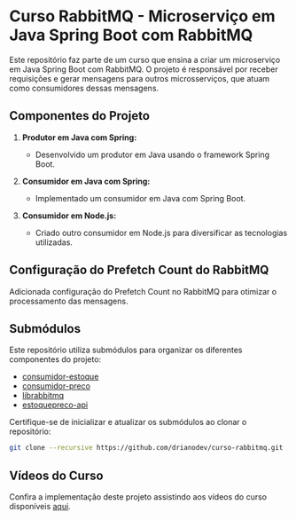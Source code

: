 # Curso RabbitMQ - Microserviço em Java Spring Boot com RabbitMQ

Este repositório faz parte de um curso que ensina a criar um microserviço em Java Spring Boot com RabbitMQ. O projeto é responsável por receber requisições e gerar mensagens para outros microsserviços, que atuam como consumidores dessas mensagens.

## Componentes do Projeto

1. **Produtor em Java com Spring:**
   - Desenvolvido um produtor em Java usando o framework Spring Boot.

2. **Consumidor em Java com Spring:**
   - Implementado um consumidor em Java com Spring Boot.

3. **Consumidor em Node.js:**
   - Criado outro consumidor em Node.js para diversificar as tecnologias utilizadas.

## Configuração do Prefetch Count do RabbitMQ

Adicionada configuração do Prefetch Count no RabbitMQ para otimizar o processamento das mensagens.

## Submódulos

Este repositório utiliza submódulos para organizar os diferentes componentes do projeto:

- [consumidor-estoque](https://github.com/drianodev/consumidor-estoque)
- [consumidor-preco](https://github.com/drianodev/consumidor-preco)
- [librabbitmq](https://github.com/drianodev/librabbitmq)
- [estoquepreco-api](https://github.com/drianodev/estoquepreco-api)

Certifique-se de inicializar e atualizar os submódulos ao clonar o repositório:
```bash
git clone --recursive https://github.com/drianodev/curso-rabbitmq.git
```

## Vídeos do Curso

Confira a implementação deste projeto assistindo aos vídeos do curso disponíveis [aqui](https://www.youtube.com/playlist?list=PL1OeYyl9zqzHDN67rto7KMtezTLmk1N-K).
